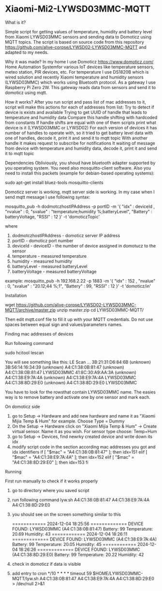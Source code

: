 # Xiaomi-Mi2-LYWSD03MMC-MQTT
What is it?

Simple script for getting values of temperature, humidity and battery level from Xiaomi LYWSD03MMC sensors and sending data to Domoticz using MQTT topics. The script is based on source code from this repository https://github.com/alive-corpse/LYWSD02-LYWSD03MMC-MQTT and adapted to my needs.

Why it was made?
In my home I use Domoticz https://www.domoticz.com/ Home Automation Systemfor various IoT devices like temperature sensors, meteo station, PIR devices, etc. For temperature I use DS1820B which is wired solution and recently Xiaomi temperature and humidity sensors (LYWSD03MMC) which works using Bluetooth protocol. As a gateway I use Raspberry Pi Zero 2W. This gateway reads data from sensors and send it to domoticz using mqtt. 

How it works?
After you run script and pass list of mac addresses to it, script will make this actions for each of addresses from list:
Try to detect if device is exists and available
Trying to get UUID of handle that leads to temperature and humidity data
Compare this handle shifting with hardcoded from constants
If handle shifts are equal with one of them scripts print what device is it (LYWSD03MMC or LYWSD02)
For each version of devices it has number of handles to operate with, so it tried to get battery level data with one of handles, decode it, print it and send it to mqtt topic
With another handle it makes request to subscribe for notifications
It waiting of message from device with temperature and humidity data, decode it, print it and send it to mqtt topic

Dependencies
Obliviously, you shoud have bluetooth adapter supported by you operating system. You need also mosquitto-client software. Also you need to install this packets (example for debian-based operating systems):

sudo apt-get install bluez-tools mosquitto-clients

Domoticz server is working, mqtt server side is working. 
In my case when I send mqtt message I use following syntax:

mosquitto_pub -h dodmotczhostIPAddress -p portID -m '{ "idx" : deviceId , "nvalue" : 0, "svalue" : "temperature;humidity %;batteryLevel", "Battery" : batteryVoltage, "RSSI" : 12 }' -t 'domoticzTopic'

where
1. dodmotczhostIPAddress - domoticz server IP address
2. portID - domoticz port number
3. deviceId - deviceID - the number of device assigned in domotucz to the sensor
4. temperature - measured temperature
5. humidity - measured humidity
6. batteryLevel - measured batteryLevel
7. batteryVoltage - measured batteryVoltage

example: 
mosquitto_pub -h 192.168.2.22 -p 1883 -m '{ "idx" : 152 , "nvalue" : 0, "svalue" : "20.12;44 %;1", "Battery" : 99, "RSSI" : 12 }' -t 'domoticz/in'

Installation

wget https://github.com/alive-corpse/LYWSD02-LYWSD03MMC-MQTT/archive/master.zip
unzip master.zip
cd LYWSD03MMC-MQTT/

Then edit mqtt.conf file to fill it up with your MQTT credentials. Do not use spaces between equal sign and values/parameters names.

Finding mac addresses of devices

Run following command

sudo hcitool lescan

You will see something like this:
LE Scan ...
3B:21:31:D6:84:6B (unknown)
3B:56:14:16:34:39 (unknown)
A4:C1:38:0B:81:47 (unknown)
A4:C1:38:0B:81:47 LYWSD03MMC
41:8C:30:A9:AA:3A (unknown)
A4:C1:38:E9:7A:4A (unknown)
A4:C1:38:E9:7A:4A LYWSD03MMC
A4:C1:38:8D:29:E0 (unknown)
A4:C1:38:8D:29:E0 LYWSD03MMC

You have to look for the rowsthat contain LYWSD03MMC name. The easies way is to remove battery and activate one by one sensor and mark each. 

On domoticz side
1. go to Setup -> Hardware and add new hardware and name it as "Xiaomi Mijia Temp & Hum" for example. Choose Type = Dummy
2. On the Setup -> Hardware click on "Xiaomi Mijia Temp & Hum" -> Create virtual sensor. Name it as you wish. For sensor type choose: Temp+Hum
3. go to Setup -> Devices, find newrky created device and write down its idx
4. modify script code in the section according mac addresses you got and idx identifiers
  if [ "$mac" = "A4:C1:38:0B:81:47" ]; then
    idx=151
  elif [ "$mac" = "A4:C1:38:E9:7A:4A" ]; then
    idx=152
  elif [ "$mac" = "A4:C1:38:8D:29:E0" ]; then
    idx=153
  fi

Running

First run manually to check if it works properly
1. go to directory where you saved script
2. run following command
   lyw.sh A4:C1:38:0B:81:47 A4:C1:38:E9:7A:4A A4:C1:38:8D:29:E0
3. you should see on the screen something similar to this

   ============ 2024-12-04 18:25:56 =============
   DEVICE FOUND: LYWSD03MMC (A4:C1:38:0B:81:47)
   Battery: 99
   Temperature: 20.69
   Humidity: 43
   ============ 2024-12-04 18:26:11 =============
   DEVICE FOUND: LYWSD03MMC (A4:C1:38:E9:7A:4A)
   Battery: 99
   Temperature: 20.05
   Humidity: 45
   ============ 2024-12-04 18:26:26 =============
   DEVICE FOUND: LYWSD03MMC (A4:C1:38:8D:29:E0)
   Battery: 99
   Temperature: 20.22
   Humidity: 42
4. check in domoticz if data is visible
5. add entry to cron
  */10 * * * * timeout 59 $HOME/LYWSD03MMC-MQTT/lyw.sh A4:C1:38:0B:81:47 A4:C1:38:E9:7A:4A A4:C1:38:8D:29:E0 > /dev/null 2>&1
